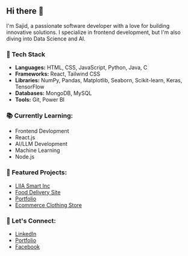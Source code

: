 ## Hi there 👋
I'm Sajid, a passionate software developer with a love for building innovative solutions. I specialize in frontend development, but I'm also diving into Data Science and AI.


### 🔧 Tech Stack
- **Languages:** HTML, CSS, JavaScript, Python, Java, C  
- **Frameworks:** React, Tailwind CSS  
- **Libraries:** NumPy, Pandas, Matplotlib, Seaborn, Scikit-learn, Keras, TensorFlow  
- **Databases:** MongoDB, MySQL  
- **Tools:** Git, Power BI  


### 📚 Currently Learning:
- Frontend Devlopment
- React.js
- AI/LLM Development
- Machine Learning
- Node.js


### 🚀 Featured Projects:
- [LIIA Smart Inc](https://www.liiasmart.com)
- [Food Delivery Site](https://github.com/sezid/khidaaa)
- [Portfolio](https://github.com/sezid/my-profile)
- [Ecommerce Clothing Store](https://github.com/sezid/e-commerce)


### 🤝 Let's Connect:
- [LinkedIn](https://www.linkedin.com/in/sezid)
- [Portfolio](https://sezid.netlify.app/)
- [Facebook](https://www.facebook.com/itssezid)


